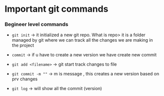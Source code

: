 # Important git commands

### Begineer level commands

- `git init` -> it initialized a new git repo. What is repo>
  it is a folder managed by git where we can track all the
  changes we are making in the project

- `commit` -> if u have to create a new version we have create new commit

- `git add <filename>` -> git start track changes to file

- `git commit -m ""` -> m is message , this creates a new version based on prv changes

- `git log` -> will show all the commit (version)
